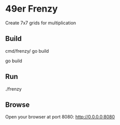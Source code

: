 # 49er Frenzy

Create 7x7 grids for multiplication

## Build

cmd/frenzy/
go build

go build

## Run

./frenzy

## Browse

Open your browser at port 8080: http://0.0.0.0:8080
